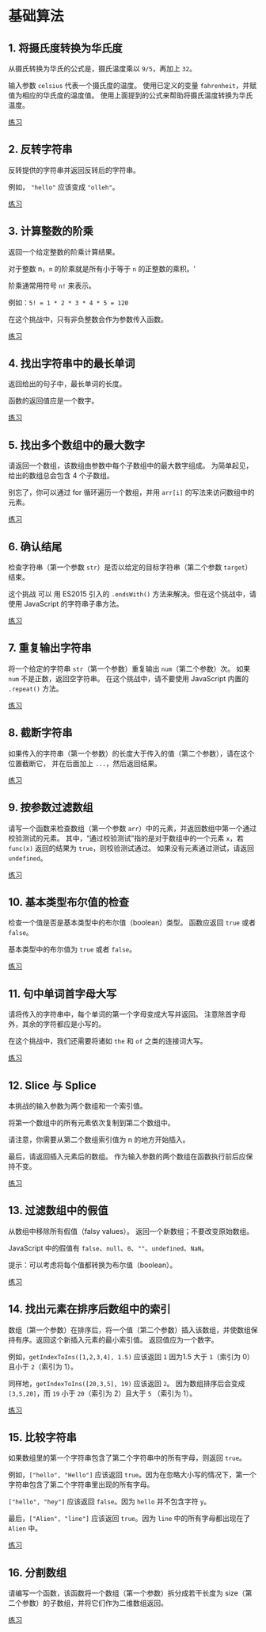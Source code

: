 # 基础算法

## 1. 将摄氏度转换为华氏度

从摄氏转换为华氏的公式是，摄氏温度乘以 `9/5`，再加上 `32`。

输入参数 `celsius` 代表一个摄氏度的温度。 使用已定义的变量 `fahrenheit`，并赋值为相应的华氏度的温度值。
使用上面提到的公式来帮助将摄氏温度转换为华氏温度。

[练习](./convertCelsiusToFahrenheit.js)

## 2. 反转字符串

反转提供的字符串并返回反转后的字符串。

例如， `"hello"` 应该变成 `"olleh"`。

[练习](./reverseString.js)

## 3. 计算整数的阶乘

返回一个给定整数的阶乘计算结果。

对于整数 n，`n` 的阶乘就是所有小于等于 `n` 的正整数的乘积。'

阶乘通常用符号 `n!` 来表示。

例如：`5! = 1 * 2 * 3 * 4 * 5 = 120`

在这个挑战中，只有非负整数会作为参数传入函数。

[练习](./calculateFactorialOfInteger.js)

## 4. 找出字符串中的最长单词

返回给出的句子中，最长单词的长度。

函数的返回值应是一个数字。

[练习](./findLongestWordInString.js)

## 5. 找出多个数组中的最大数字

请返回一个数组，该数组由参数中每个子数组中的最大数字组成。 为简单起见，给出的数组总会包含 4 个子数组。

别忘了，你可以通过 for 循环遍历一个数组，并用 `arr[i]` 的写法来访问数组中的元素。

[练习](./findLargestNumberInMultipleArrays.js)

## 6. 确认结尾

检查字符串（第一个参数 `str`）是否以给定的目标字符串（第二个参数 `target`）结束。

这个挑战 可以 用 ES2015 引入的 `.endsWith()` 方法来解决。但在这个挑战中，请使用 JavaScript 的字符串子串方法。

[练习](./confirmEnding.js)

## 7. 重复输出字符串

将一个给定的字符串 `str`（第一个参数）重复输出 `num`（第二个参数）次。 如果 `num` 不是正数，返回空字符串。 在这个挑战中，请不要使用
JavaScript 内置的 `.repeat()` 方法。

[练习](./repeatString.js)

## 8. 截断字符串

如果传入的字符串（第一个参数）的长度大于传入的值（第二个参数），请在这个位置截断它， 并在后面加上 `...`，然后返回结果。

[练习](./truncateString.js)

## 9. 按参数过滤数组

请写一个函数来检查数组（第一个参数 `arr`）中的元素，并返回数组中第一个通过校验测试的元素。
其中，“通过校验测试”指的是对于数组中的一个元素 `x`，若 `func(x)` 返回的结果为 `true`，则校验测试通过。
如果没有元素通过测试，请返回 `undefined`。

[练习](./filterArrayByArgument.js)

## 10. 基本类型布尔值的检查

检查一个值是否是基本类型中的布尔值（boolean）类型。 函数应返回 `true` 或者 `false`。

基本类型中的布尔值为 `true` 或者 `false`。

[练习](./checkBooleanType.js)

## 11. 句中单词首字母大写

请将传入的字符串中，每个单词的第一个字母变成大写并返回。 注意除首字母外，其余的字符都应是小写的。

在这个挑战中，我们还需要将诸如 `the` 和 `of` 之类的连接词大写。

[练习](./capitalizeWords.js)

## 12. Slice 与 Splice

本挑战的输入参数为两个数组和一个索引值。

将第一个数组中的所有元素依次复制到第二个数组中。

请注意，你需要从第二个数组索引值为 n 的地方开始插入。

最后，请返回插入元素后的数组。 作为输入参数的两个数组在函数执行前后应保持不变。

[练习](./sliceAndSplice.js)

## 13. 过滤数组中的假值

从数组中移除所有假值（falsy values）。 返回一个新数组；不要改变原始数组。

JavaScript 中的假值有 `false`、`null`、`0`、`""`、`undefined`、`NaN`。

提示：可以考虑将每个值都转换为布尔值（boolean）。

[练习](./filterFalsyValues.js)

## 14. 找出元素在排序后数组中的索引

数组（第一个参数）在排序后，将一个值（第二个参数）插入该数组，并使数组保持有序。返回这个新插入元素的最小索引值。 返回值应为一个数字。

例如，`getIndexToIns([1,2,3,4], 1.5)` 应该返回 `1` 因为1.5 大于 `1`（索引为 0）且小于 `2`（索引为 1）。

同样地，`getIndexToIns([20,3,5], 19)` 应该返回 `2`。 因为数组排序后会变成 `[3,5,20]`，而 `19` 小于 `20`（索引为 2）且大于 `5`
（索引为 1）。

[练习](./findSortedIndex.js)

## 15. 比较字符串

如果数组里的第一个字符串包含了第二个字符串中的所有字母，则返回 `true`。

例如，`["hello", "Hello"]` 应该返回 `true`。因为在忽略大小写的情况下，第一个字符串包含了第二个字符串里出现的所有字母。

`["hello", "hey"]` 应该返回 `false`。因为 `hello` 并不包含字符 `y`。

最后，`["Alien", "line"]` 应该返回 `true`。因为 `line` 中的所有字母都出现在了 `Alien` 中。

[练习](./compareStrings.js)

## 16. 分割数组

请编写一个函数，该函数将一个数组（第一个参数）拆分成若干长度为 size（第二个参数）的子数组，并将它们作为二维数组返回。

[练习](./splitStrings.js)


